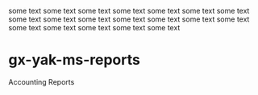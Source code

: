 some text
some text
some text
some text
some text
some text
some text
some text
some text
some text
some text
some text
some text
some text
some text
some text
some text
some text
some text
# gx-yak-ms-reports
Accounting Reports
